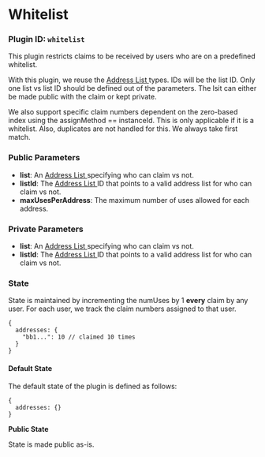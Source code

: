 # Whitelist

### Plugin ID: `whitelist`

This plugin restricts claims to be received by users who are on a predefined whitelist.

With this plugin, we reuse the [Address List ](../../core-concepts/address-lists-lists.md)types. IDs will be the list ID. Only one list vs list ID should be defined out of the parameters. The lsit can either be made public with the claim or kept private.

We also support specific claim numbers dependent on the zero-based index using the assignMethod == instanceId. This is only applicable if it is a whitelist. Also, duplicates are not handled for this. We always take first match.

### Public Parameters

* **list**: An [Address List ](../../core-concepts/address-lists-lists.md)specifying who can claim vs not.
* **listId**: The [Address List ](../../core-concepts/address-lists-lists.md)ID that points to a valid address list for who can claim vs not.
* **maxUsesPerAddress**: The maximum number of uses allowed for each address.

### Private Parameters

* **list**: An [Address List ](../../core-concepts/address-lists-lists.md)specifying who can claim vs not.
* **listId**: The [Address List ](../../core-concepts/address-lists-lists.md)ID that points to a valid address list for who can claim vs not.

### State

State is maintained by incrementing the numUses by 1 **every** claim by any user. For each user, we track the claim numbers assigned to that user.

```
{
  addresses: {
    "bb1...": 10 // claimed 10 times
  }
}
```

#### Default State

The default state of the plugin is defined as follows:

```
{
  addresses: {}
}
```

**Public State**

State is made public as-is.

